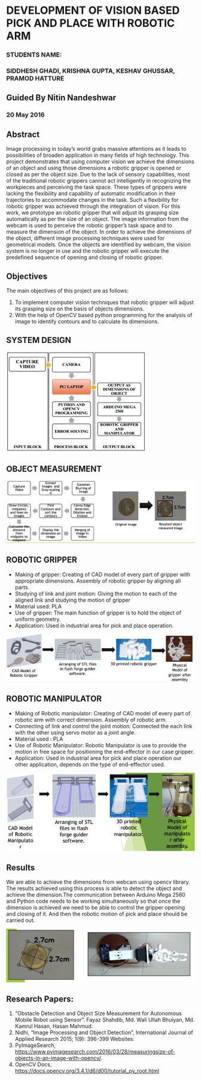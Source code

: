 # DEVELOPMENT OF VISION BASED PICK AND PLACE WITH ROBOTIC ARM

### STUDENTS NAME: 
### SIDDHESH GHADI, KRISHNA GUPTA, KESHAV GHUSSAR, PRAMOD HATTURE

## Guided By Nitin Nandeshwar
### 20 May 2016

## Abstract

Image processing in today’s world grabs massive attentions as it
leads to possibilities of broaden application in many fields of high technology. This project demonstrates that using computer vision we achieve the dimensions of an object and using those dimensions a robotic gripper is opened or closed as per the object size. Due to the lack of sensory capabilities, most of the traditional robotic grippers cannot act intelligently in recognizing the workpieces and perceiving the task space. These types of grippers were lacking the flexibility and capability of automatic modification in their trajectories to accommodate changes in the task. Such a flexibility for robotic gripper was achieved through the integration of vision.
For this work, we prototype an robotic gripper that will adjust its grasping size automatically as per the size of an object. The
image information from the webcam is used to perceive the
robotic gripper’s task space and to measure the dimension of the
object. In order to achieve the dimensions of the object, different image processing techniques were used for geometrical models. Once the objects are identified by webcam, the vision system is no longer in use and the robotic gripper will execute the predefined sequence of opening and closing of robotic gripper.

## Objectives

The main objectives of this project are as follows:
1. To implement computer vision techniques that robotic gripper
will adjust its grasping size on the basis of objects dimensions.
2. With the help of OpenCV based python programming for the
analysis of image to identify contours and to calculate its
dimensions.

## SYSTEM DESIGN

![Figure 1](Images/1.PNG)

## OBJECT MEASUREMENT

![Figure 2](Images/2.PNG)

## ROBOTIC GRIPPER

* Making of gripper: Creating of CAD model of every part of gripper with appropriate dimensions. Assembly of robotic gripper by aligning all parts.
* Studying of link and joint motion: Giving the motion to each of the aligned link and studying the motion of gripper
* Material used: PLA
* Use of gripper: The main function of gripper is to hold the object of uniform geometry.
* Application: Used in industrial area for pick and place operation.

![Figure 3](Images/3.PNG)

## ROBOTIC MANIPULATOR

* Making of Robotic manipulator: Creating of CAD model of every
part of robotic arm with correct dimension. Assembly of robotic
arm.
* Connecting of link and control the joint motion: Connected the
each link with the other using servo motor as a joint angle.
* Material used : PLA
* Use of Robotic Manipulator: Robotic Manipulator is use to provide the motion in free space for positioning the end-effector in our
case gripper.
* Application: Used in industrial area for pick and place operation our other application, depends on the type of end-effector used.

![Figure 4](Images/4.PNG)

## Results

We are able to achieve the dimensions from webcam using opencv library. The results achieved using this process is able to detect the object and achieve the dimension.The communication between Arduino Mega 2560 and Python code needs to be working simultaneously so that once the dimension is achieved we need to be able to control the gripper opening and closing of it. And then the robotic motion of pick and place should be carried out.

![Figure 5](Images/5.PNG)

## Research Papers:

1. “Obstacle Detection and Object Size Measurement for Autonomous Mobile
Robot using Sensor”. Fayaz Shahdib, Md. Wali Ullah Bhuiyan, Md. Kamrul
Hasan, Hasan Mahmud.
2. Nidhi, “Image Processing and Object Detection”, International Journal of
Applied Research 2015; 1(9): 396-399
Websites:
3. PyImageSearch, https://www.pyimagesearch.com/2016/03/28/measuringsize-of-objects-in-an-image-with-opencv/.
4. OpenCV Docs, https://docs.opencv.org/3.4.1/d6/d00/tutorial_py_root.html

